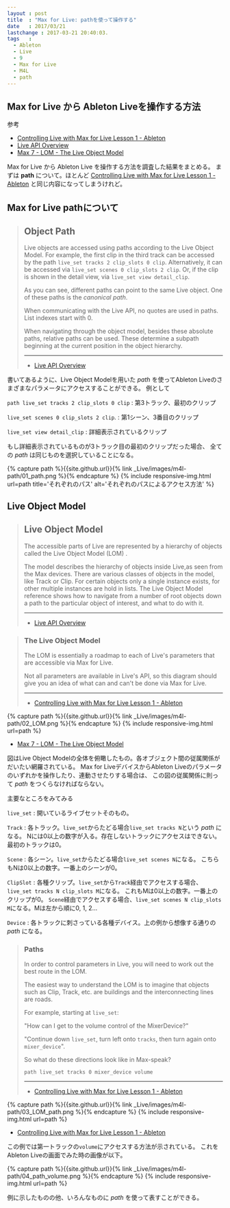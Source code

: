```yaml
---
layout : post
title  : "Max for Live: pathを使って操作する"
date   : 2017/03/21
lastchange : 2017-03-21 20:40:03.
tags   :
  - Ableton
  - Live
  - 9
  - Max for Live
  - M4L
  - path
---
```


## Max for Live から Ableton Liveを操作する方法

参考

* [Controlling Live with Max for Live Lesson 1 - Ableton](https://help.ableton.com/hc/en-us/articles/209071389-Controlling-Live-with-Max-for-Live-Lesson-1)
* [Live API Overview](https://docs.cycling74.com/max7/vignettes/live_api_overview)
* [Max 7 - LOM - The Live Object Model](https://docs.cycling74.com/max7/vignettes/live_object_model)

Max for Live から Ableton Live を操作する方法を調査した結果をまとめる。
まずは **path** について。ほとんど
[Controlling Live with Max for Live Lesson 1 - Ableton](https://help.ableton.com/hc/en-us/articles/209071389-Controlling-Live-with-Max-for-Live-Lesson-1)
と同じ内容になってしまうけれど。

## Max for Live pathについて

> ## Object Path
> 
> Live objects are accessed using paths according to the Live Object Model.
> For example, the first clip in the third track can be accessed by the path `live_set tracks 2 clip_slots 0 clip`.
> Alternatively, it can be accessed via `live_set scenes 0 clip_slots 2 clip`.
> Or, if the clip is shown in the detail view, via `live_set view detail_clip`.
> 
> As you can see, different paths can point to the same Live object. 
> One of these paths is the *canonical path*.
> 
> When communicating with the Live API, no quotes are used in paths.
> List indexes start with 0.
> 
> When navigating through the object model,
> besides these absolute paths, relative paths can be used.
> These determine a subpath beginning at the current position in the object hierarchy. 
>
> ---
> 
> * [Live API Overview](https://docs.cycling74.com/max7/vignettes/live_api_overview)

書いてあるように、Live Object Modelを用いた *path* を使ってAbleton Liveのさまざまなパラメータにアクセスすることができる。
例として

`path live_set tracks 2 clip_slots 0 clip`
: 第3トラック、最初のクリップ

`live_set scenes 0 clip_slots 2 clip`.
: 第1シーン、3番目のクリップ

`live_set view detail_clip`
: 詳細表示されているクリップ

もし詳細表示されているものが3トラック目の最初のクリップだった場合、
全ての *path* は同じものを選択していることになる。

{% capture path %}{{site.github.url}}{% link _Live/images/m4l-path/01_path.png %}{% endcapture %}
{% include responsive-img.html url=path title='それぞれのパス' alt='それぞれのパスによるアクセス方法' %}

## Live Object Model


> ## Live Object Model
> 
> The accessible parts of Live are represented by a hierarchy of objects called the Live Object Model (LOM) .
> 
> The model describes the hierarchy of objects inside Live,as seen from the Max devices. 
> There are various classes of objects in the model, like Track or Clip.
> For certain objects only a single instance exists, for other multiple instances are hold in lists.
> The Live Object Model reference shows how to navigate from a number of root objects
> down a path to the particular object of interest, and what to do with it.
> 
> ---
> 
> * [Live API Overview](https://docs.cycling74.com/max7/vignettes/live_api_overview)

> ### The Live Object Model
> 
> The LOM is essentially a roadmap to each of Live's parameters that are accessible via Max for Live. 
> 
> Not all parameters are available in Live's API, so this diagram should give you an idea of what can and can't be done via Max for Live.
>
> ---
> 
> * [Controlling Live with Max for Live Lesson 1 - Ableton](https://help.ableton.com/hc/en-us/articles/209071389-Controlling-Live-with-Max-for-Live-Lesson-1)

{% capture path %}{{site.github.url}}{% link _Live/images/m4l-path/02_LOM.png %}{% endcapture %}
{% include responsive-img.html url=path %}

* [Max 7 - LOM - The Live Object Model](https://docs.cycling74.com/max7/vignettes/live_object_model)

図はLive Object Modelの全体を俯瞰したもの。各オブジェクト間の従属関係がだいたい網羅されている。
Max for LiveデバイスからAbleton Liveのパラメータのいずれかを操作したり、連動させたりする場合は、
この図の従属関係に則って *path* をつくらなければならない。

主要なところをみてみる

`live_set`
: 開いているライブセットそのもの。

`Track`
: 各トラック。`live_set`からたどる場合`live_set tracks N`という *path* になる。
Nには0以上の数字が入る。存在しないトラックにアクセスはできない。最初のトラックは0。

`Scene`
: 各シーン。`live_set`からたどる場合`live_set scenes N`になる。
こちらもNは0以上の数字。一番上のシーンが0。

`ClipSlot`
: 各種クリップ。`live_set`から`Track`経由でアクセスする場合、`live_set tracks N clip_slots M`になる。
これもMは0以上の数字。一番上のクリップが0。
`Scene`経由でアクセスする場合、`live_set scenes N clip_slots M`になる。Mは左から順に0, 1, 2...

`Device`
: 各トラックに刺さっている各種デバイス。上の例から想像する通りの *path* になる。

> ### Paths
> 
> In order to control parameters in Live, you will need to work out the best route in the LOM.
> 
> The easiest way to understand the LOM is to imagine that objects such as Clip, Track, etc. are buildings and the interconnecting lines are roads.
> 
> For example, starting at `live_set`:
> 
> "How can I get to the volume control of the MixerDevice?"
> 
> "Continue down `live_set`, turn left onto `tracks`, then turn again onto `mixer_device`".
>
> So what do these directions look like in Max-speak?
>
> `path live_set tracks 0 mixer_device volume`
> 
> ---
> 
> * [Controlling Live with Max for Live Lesson 1 - Ableton](https://help.ableton.com/hc/en-us/articles/209071389-Controlling-Live-with-Max-for-Live-Lesson-1)

{% capture path %}{{site.github.url}}{% link _Live/images/m4l-path/03_LOM_path.png %}{% endcapture %}
{% include responsive-img.html url=path %}
* [Controlling Live with Max for Live Lesson 1 - Ableton](https://help.ableton.com/hc/en-us/articles/209071389-Controlling-Live-with-Max-for-Live-Lesson-1)

この例では第一トラックの`volume`にアクセスする方法が示されている。
これをAbleton Liveの画面でみた時の画像が以下。

{% capture path %}{{site.github.url}}{% link _Live/images/m4l-path/04_path_volume.png %}{% endcapture %}
{% include responsive-img.html url=path %}

例に示したものの他、いろんなものに *path* を使って表すことができる。


